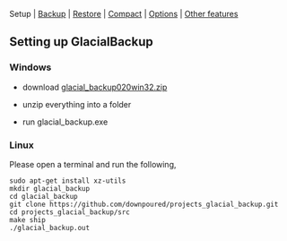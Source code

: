 
Setup | [Backup](backup.md) | [Restore](restore.md) | [Compact](compact.md) | [Options](options.md) | [Other features](other.md)

## Setting up GlacialBackup

### Windows

* download [glacial\_backup020win32.zip](https://github.com/downpoured/projects_glacial_backup/releases/download/v0.2.0/glacial_backup020win32.zip)

* unzip everything into a folder

* run glacial_backup.exe

### Linux

Please open a terminal and run the following,

    sudo apt-get install xz-utils
    mkdir glacial_backup
    cd glacial_backup
    git clone https://github.com/downpoured/projects_glacial_backup.git
    cd projects_glacial_backup/src
    make ship
    ./glacial_backup.out

